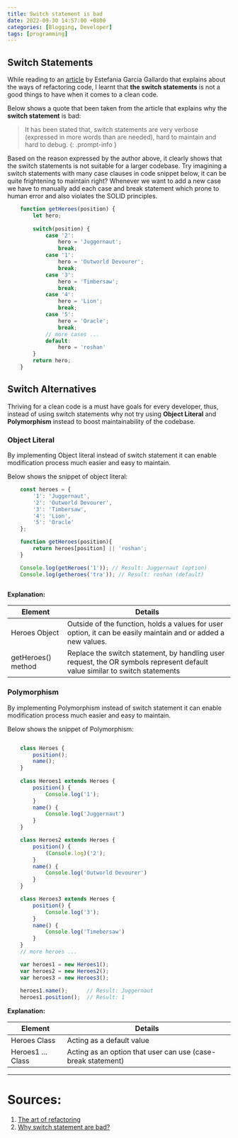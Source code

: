 ```yaml
---
title: Switch statement is bad
date: 2022-09-30 14:57:00 +0800
categories: [Blogging, Developer]
tags: [programming]
---
```


## **Switch Statements**
While reading to an [article](https://betterprogramming.pub/the-art-of-refactoring-5-tips-to-write-better-code-3bc1f6f7689) by Estefania Garcia Gallardo that explains about the ways of refactoring code, I learnt that **the switch statements** is not a good things to have when it comes to a clean code. 

Below shows a quote that been taken from the article that explains why the **switch statement** is bad:

> It has been stated that, switch statements are very verbose (expressed in more words than are needed), hard to maintain and hard to debug.
{: .prompt-info }


Based on the reason expressed by the author above, it clearly shows that the switch statements is not suitable for a larger codebase. Try imagining a switch statements with many case clauses in code snippet below, it can be quite frightening to maintain right? Whenever we want to add a new case we have to manually add each case and break statement which prone to human error and also violates the SOLID principles. 

```js
	function getHeroes(position) {
		let hero;
		
		switch(position) {
			case '2':
				hero = 'Juggernaut';
				break;
			case '1':
				hero = 'Outworld Devourer';
				break;
			case '3':
				hero = 'Timbersaw';
				break;
			case '4':
				hero = 'Lion';
				break;
			case '5':
				hero = 'Oracle';
				break;
			// more cases ... 
			default: 
				hero = 'roshan'
		}
		return hero;
	}
```

## **Switch Alternatives** 
Thriving for a clean code is a must have goals for every developer, thus, instead of using switch statements why not try using **Object Literal** and **Polymorphism** instead to boost maintainability of the codebase.

### Object Literal 
By implementing Object literal instead of switch statement it can enable modification process much easier and easy to maintain. 

Below shows the snippet of object literal:
```js
	const heroes = {
		'1': 'Juggernaut',
		'2': 'Outworld Devourer',
		'3': 'Timbersaw',
		'4': 'Lion',
		'5': 'Oracle'
	};

	function getHeroes(position){
		return heroes[position] || 'roshan';
	}

	Console.log(getHeroes('1')); // Result: Juggernaut (option)
	Console.log(getheroes('tra')); // Result: roshan (default)
	
```

**Explanation:**

| Element            | Details                                                                                                        |
| ------------------ | -------------------------------------------------------------------------------------------------------------- |
| Heroes Object      | Outside of the function, holds a values for user option, it can be easily maintain and or added a new values.  |
| getHeroes() method | Replace the switch statement, by handling user request, the OR symbols represent default value similar to switch statements                                                                                                                            |

### Polymorphism
By implementing Polymorphism instead of switch statement it can enable modification process much easier and easy to maintain. 

Below shows the snippet of Polymorphism:

```js

	class Heroes {
		position();
		name();
	}
	
	class Heroes1 extends Heroes {
		position() {
			Console.log('1');
		}
		name() {
			Console.log('Juggernaut')
		}
	}

	class Heroes2 extends Heroes {
		position() {
			(Console.log)('2');
		}
		name() {
			Console.log('Outworld Devourer')
		}
	}

	class Heroes3 extends Heroes {
		position() {
			Console.log('3');
		}
		name() {
			Console.log('Timebersaw')
		}
	}
	// more heroes ...

	var heroes1 = new Heroes1();
	var heroes2 = new Heroes2();
	var heroes3 = new Heroes3();
	
	heroes1.name();      // Result: Juggernaut
	heroes1.position();  // Result: 1
```

**Explanation:**

| Element            | Details                                                                                                        |
| ------------------ | -------------------------------------------------------------------------------------------------------------- |
| Heroes Class       | Acting as a default value                                                                                      |
| Heroes1 ... Class  | Acting as an option that user can use (case-break statement)                                                                                                                            |


---
# Sources:
1. [The art of refactoring](https://betterprogramming.pub/the-art-of-refactoring-5-tips-to-write-better-code-3bc1f6f7689)
2. [Why switch statement are bad?](https://www.linkedin.com/pulse/why-switch-statements-bad-th%C3%A9o-farnole-/)